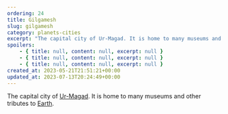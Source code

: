 ```yaml
---
ordering: 24
title: Gilgamesh
slug: gilgamesh
category: planets-cities
excerpt: "The capital city of Ur-Magad. It is home to many museums and other tributes to Earth.\n"
spoilers:
    - { title: null, content: null, excerpt: null }
    - { title: null, content: null, excerpt: null }
    - { title: null, content: null, excerpt: null }
created_at: 2023-05-21T21:51:21+00:00
updated_at: 2023-07-13T20:24:49+00:00
---
```

The capital city of [Ur-Magad](/category/planets-cities/ur-magad). It is home to many museums and other tributes to [Earth](/category/culture-history/earth).